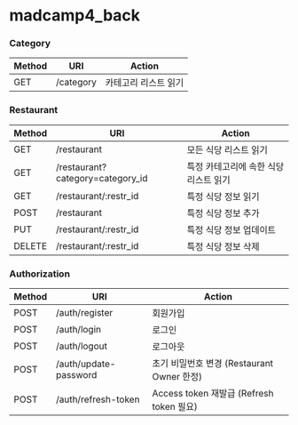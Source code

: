 # madcamp4_back

### Category

| Method | URI       | Action               |
| ------ | --------- | -------------------- |
| GET    | /category | 카테고리 리스트 읽기 |

### Restaurant

| Method | URI                              | Action                                |
| ------ | -------------------------------- | ------------------------------------- |
| GET    | /restaurant                      | 모든 식당 리스트 읽기                 |
| GET    | /restaurant?category=category_id | 특정 카테고리에 속한 식당 리스트 읽기 |
| GET    | /restaurant/:restr_id            | 특정 식당 정보 읽기                   |
| POST   | /restaurant                      | 특정 식당 정보 추가                   |
| PUT    | /restaurant/:restr_id            | 특정 식당 정보 업데이트               |
| DELETE | /restaurant/:restr_id            | 특정 식당 정보 삭제                   |

### Authorization

| Method | URI                   | Action                                     |
| ------ | --------------------- | ------------------------------------------ |
| POST   | /auth/register        | 회원가입                                   |
| POST   | /auth/login           | 로그인                                     |
| POST   | /auth/logout          | 로그아웃                                   |
| POST   | /auth/update-password | 초기 비밀번호 변경 (Restaurant Owner 한정) |
| POST   | /auth/refresh-token   | Access token 재발급 (Refresh token 필요)   |

